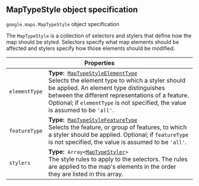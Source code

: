 <h2 id="MapTypeStyle">
MapTypeStyle
object specification
</h2><p>
<code><span itemprop="path">google.maps</span>.<span itemprop="name">MapTypeStyle</span></code>
object specification
</p><p>The <code>MapTypeStyle</code> is a collection of selectors and stylers that define how the map should be styled. Selectors specify what map elements should be affected and stylers specify how those elements should be modified.</p><table class="properties responsive" summary="interface MapTypeStyle - Properties">
<thead>
<tr><th colspan="2">Properties</th>
</tr></thead>
<tbody>
<tr>
<td><code>elementType</code></td>
<td><div><strong>Type:</strong>&nbsp; <code><a href="https://github.com/amenadiel/google-maps-documentation/blob/master/docs/MapTypeStyleElementType.md">MapTypeStyleElementType</a></code></div>
<div class="desc">Selects the element type to which a styler should be applied. An element type distinguishes between the different representations of a feature. Optional; if <code>elementType</code> is not specified, the value is assumed to be <code>'all'</code>.</div></td>
</tr>
<tr>
<td><code>featureType</code></td>
<td><div><strong>Type:</strong>&nbsp; <code><a href="https://github.com/amenadiel/google-maps-documentation/blob/master/docs/MapTypeStyleFeatureType.md">MapTypeStyleFeatureType</a></code></div>
<div class="desc">Selects the feature, or group of features, to which a styler should be applied. Optional; if <code>featureType</code> is not specified, the value is assumed to be <code>'all'</code>.</div></td>
</tr>
<tr>
<td><code>stylers</code></td>
<td><div><strong>Type:</strong>&nbsp; <code>Array&lt;<a href="https://github.com/amenadiel/google-maps-documentation/blob/master/docs/MapTypeStyler.md">MapTypeStyler</a>&gt;</code></div>
<div class="desc">The style rules to apply to the selectors. The rules are applied to the map's elements in the order they are listed in this array.</div></td>
</tr>
</tbody>
</table>